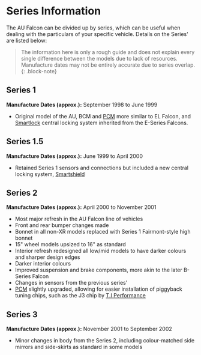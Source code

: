 # Series Information

The AU Falcon can be divided up by series, which can be useful when dealing with the particulars of your specific vehicle. Details on the Series' are listed below:

> The information here is only a rough guide and does not explain every single difference between the models due to lack of resources. Manufacture dates may not be entirely accurate due to series overlap.
{: .block-note}

## Series 1

**Manufacture Dates (approx.):** September 1998 to June 1999

- Original model of the AU, BCM and [PCM](../../PCMBCM/PCM/PCM.md) more similar to EL Falcon, and [Smartlock](../../PCMBCM/Keyfob/Keyfob.md#s1-smartlock) central locking system inherited from the E-Series Falcons.

## Series 1.5

**Manufacture Dates (approx.):** June 1999 to April 2000

- Retained Series 1 sensors and connections but included a new central locking system, [Smartshield](../../PCMBCM/Keyfob/Keyfob.md#s2s3-smartshield)

## Series 2

**Manufacture Dates (approx.):** April 2000 to November 2001

- Most major refresh in the AU Falcon line of vehicles
- Front and rear bumper changes made
- Bonnet in all non-XR models replaced with Series 1 Fairmont-style high bonnet
- 15" wheel models upsized to 16" as standard
- Interior refresh redesigned all low/mid models to have darker colours and sharper design edges
- Darker interior colours
- Improved suspension and brake components, more akin to the later B-Series Falcon
- Changes in sensors from the previous series'
- [PCM](../../PCMBCM/PCM/PCM.md) slightly upgraded, allowing for easier installation of piggyback tuning chips, such as the J3 chip by [T.I Performance](../../Credits.md#sources)

## Series 3

**Manufacture Dates (approx.):** November 2001 to September 2002

- Minor changes in body from the Series 2, including colour-matched side mirrors and side-skirts as standard in some models